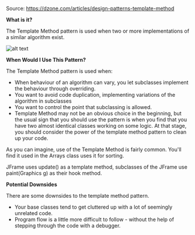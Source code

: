 Source: https://dzone.com/articles/design-patterns-template-method

**What is it?**

The Template Method pattern is used when two or more implementations of a similar algorithm exist.

![alt text](https://github.com/pattern-playground/gangoffour/blob/master/images/template_method.png?raw=true)

**When Would I Use This Pattern?**

The Template Method pattern is used when:

- When behaviour of an algorithm can vary, you let subclasses implement the behaviour through overriding.
- You want to avoid code duplication, implementing variations of the algorithm in subclasses
- You want to control the point that subclassing is allowed.
- Template Method may not be an obvious choice in the beginning, but the usual sign that you should use the pattern is when you find that you have two almost identical classes working on some logic. At that stage, you should consider the power of the template method pattern to clean up your code.

As you can imagine, use of the Template Method is fairly common. You'll find it used in the Arrays class uses it for sorting. 

JFrame uses update() as a template method, subclasses of the JFrame use paint(Graphics g) as their hook method.

**Potential Downsides**

There are some downsides to the template method pattern. 

- Your base classes tend to get cluttered up with a lot of seemingly unrelated code. 
- Program flow is a little more difficult to follow - without the help of stepping through the code with a debugger.